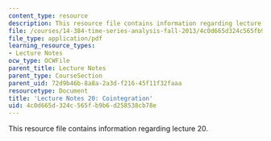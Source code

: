 ```yaml
---
content_type: resource
description: This resource file contains information regarding lecture 20.
file: /courses/14-384-time-series-analysis-fall-2013/4c0d665d324c565fb9b6d258538cb78e_MIT14_384F13_lec20.pdf
file_type: application/pdf
learning_resource_types:
- Lecture Notes
ocw_type: OCWFile
parent_title: Lecture Notes
parent_type: CourseSection
parent_uid: 72d9b46b-8a8a-2a3d-f216-45f11f32faaa
resourcetype: Document
title: 'Lecture Notes 20: Cointegration'
uid: 4c0d665d-324c-565f-b9b6-d258538cb78e
---
```

This resource file contains information regarding lecture 20.


